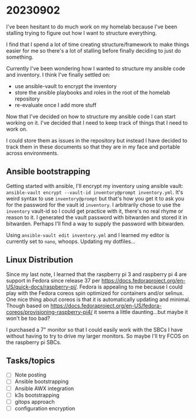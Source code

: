 # 20230902

I've been hesitant to do much work on my homelab because I've been stalling trying to figure out how I want to structure
everything.

I find that I spend a lot of time creating structure/framework to make things easier for me so there's a lot of stalling
before finally deciding to just do something.

Currently I've been wondering how I wanted to structure my ansible code and inventory. I think I've finally settled on:

* use ansible-vault to encrypt the inventory
* store the ansible playbooks and roles in the root of the homelab repository
* re-evaluate once I add more stuff

Now that I've decided on how to structure my ansible code I can start working on it. I've decided that I need to keep
track of things that I need to work on.

I could store them as issues in the repository but instead I have decided to track them in these documents so that they
are in my face and portable across environments.

## Ansible bootstrapping

Getting started with ansible, I'll encrypt my inventory using ansible vault: `ansible-vault encrypt --vault-id
inventory@prompt inventory.yml`. It's weird syntax to use `inventory@prompt` but that's how you get it to ask you for
the password for the vault id `inventory`. I arbitrarily chose to use the `inventory` vault-id so I could get practice
with it, there's no real rhyme or reason to it. I generated the vault password with bitwarden and stored it in
bitwarden. Perhaps I'll find a way to supply the password with bitwarden.

Using `ansible-vault edit inventory.yml` and I learned my editor is currently set to `nano`, whoops. Updating my
dotfiles...

## Linux Distribution

Since my last note, I learned that the raspberry pi 3 and raspberry pi 4 are support in Fedora since release 37 per
<https://docs.fedoraproject.org/en-US/quick-docs/raspberry-pi/>. Fedora is appealing to me because I could play with the
Fedora coreos spin optimized for containers and/or selinux. One nice thing about coreos is that it is automatically
updating and minimal. Though based on <https://docs.fedoraproject.org/en-US/fedora-coreos/provisioning-raspberry-pi4/>
it seems a little daunting...but maybe it won't be too bad?

I purchased a 7" monitor so that I could easily work with the SBCs I have without having to try to drive my larger
monitors. So maybe I'll try FCOS on the raspberry pi SBCs.

## Tasks/topics

* [ ] Note posting
* [ ] Ansible bootstrapping
* [ ] Ansible AWX integration
* [ ] k3s bootstrapping
* [ ] gitops approach
* [ ] configuration encryption
